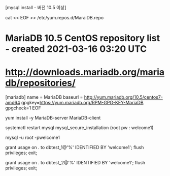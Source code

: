 [mysql install - 버전 10.5 이상]

cat << EOF >> /etc/yum.repos.d/MaraiDB.repo
# MariaDB 10.5 CentOS repository list - created 2021-03-16 03:20 UTC
# http://downloads.mariadb.org/mariadb/repositories/
[mariadb]
name = MariaDB
baseurl = http://yum.mariadb.org/10.5/centos7-amd64
gpgkey=https://yum.mariadb.org/RPM-GPG-KEY-MariaDB
gpgcheck=1
EOF 

yum install -y MariaDB-server MariaDB-client

systemctl restart mysql 
mysql_secure_installation 
	(root pw : welcome1)
 
mysql -u root -pwelcome1

grant usage on *.* to dbtest_1@'%' IDENTIFIED BY 'welcome1';
flush privileges;
exit;

grant usage on *.* to dbtest_2@'%' IDENTIFIED BY 'welcome1';
flush privileges;
exit;
